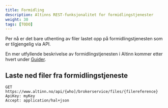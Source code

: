 ```yaml
---
title: Formidling
description: Altinns REST-funksjonalitet for formidlingstjenester
weight: 30
tags: [TODO]
---
```


Per nå er det bare uthenting av filer lastet opp på formidlingstjenesten som er tilgjengelig via  API.

En mer utfyllende beskrivelse av formidlingstjenesten i Altinn kommer etter hvert under [Guider](/docs/guides/).

## Laste ned filer fra formidlingstjeneste

```HTTP
GET https://www.altinn.no/api/{who]/brokerservice/files/{filereference}
ApiKey: myKey
Accept: application/hal+json
```